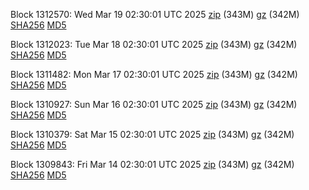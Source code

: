 Block 1312570: Wed Mar 19 02:30:01 UTC 2025 [zip](https://files.01coin.io/mainnet/2025-03-19/bootstrap.dat.zip) (343M) [gz](https://files.01coin.io/mainnet/2025-03-19/bootstrap.dat.tar.gz) (342M) [SHA256](https://files.01coin.io/mainnet/2025-03-19/sha256.txt) [MD5](https://files.01coin.io/mainnet/2025-03-19/md5.txt)

Block 1312023: Tue Mar 18 02:30:01 UTC 2025 [zip](https://files.01coin.io/mainnet/2025-03-18/bootstrap.dat.zip) (343M) [gz](https://files.01coin.io/mainnet/2025-03-18/bootstrap.dat.tar.gz) (342M) [SHA256](https://files.01coin.io/mainnet/2025-03-18/sha256.txt) [MD5](https://files.01coin.io/mainnet/2025-03-18/md5.txt)

Block 1311482: Mon Mar 17 02:30:01 UTC 2025 [zip](https://files.01coin.io/mainnet/2025-03-17/bootstrap.dat.zip) (343M) [gz](https://files.01coin.io/mainnet/2025-03-17/bootstrap.dat.tar.gz) (342M) [SHA256](https://files.01coin.io/mainnet/2025-03-17/sha256.txt) [MD5](https://files.01coin.io/mainnet/2025-03-17/md5.txt)

Block 1310927: Sun Mar 16 02:30:01 UTC 2025 [zip](https://files.01coin.io/mainnet/2025-03-16/bootstrap.dat.zip) (343M) [gz](https://files.01coin.io/mainnet/2025-03-16/bootstrap.dat.tar.gz) (342M) [SHA256](https://files.01coin.io/mainnet/2025-03-16/sha256.txt) [MD5](https://files.01coin.io/mainnet/2025-03-16/md5.txt)

Block 1310379: Sat Mar 15 02:30:01 UTC 2025 [zip](https://files.01coin.io/mainnet/2025-03-15/bootstrap.dat.zip) (343M) [gz](https://files.01coin.io/mainnet/2025-03-15/bootstrap.dat.tar.gz) (342M) [SHA256](https://files.01coin.io/mainnet/2025-03-15/sha256.txt) [MD5](https://files.01coin.io/mainnet/2025-03-15/md5.txt)

Block 1309843: Fri Mar 14 02:30:01 UTC 2025 [zip](https://files.01coin.io/mainnet/2025-03-14/bootstrap.dat.zip) (343M) [gz](https://files.01coin.io/mainnet/2025-03-14/bootstrap.dat.tar.gz) (342M) [SHA256](https://files.01coin.io/mainnet/2025-03-14/sha256.txt) [MD5](https://files.01coin.io/mainnet/2025-03-14/md5.txt)
